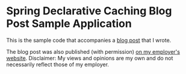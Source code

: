 # Spring Declarative Caching Blog Post Sample Application

This is the sample code that accompanies a [blog post](https://consartist.com/2024/06/25/spring-cacheable.html) that I wrote.

The blog post was also published (with permission) [on my employer's website](https://www.solutionstreet.com/blog/2024/08/21/spring-declarative-caching/).
Disclaimer: My views and opinions are my own and do not necessarily reflect those of my employer.